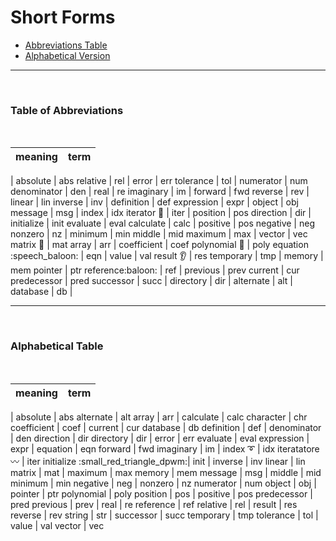 # Short Forms

- [Abbreviations Table](https://github.com/JuliaPraxis/Naming/blob/master/guides/ShortForms.md#table-of-abbreviations)
- [Alphabetical Version](https://github.com/JuliaPraxis/Naming/blob/master/guides/ShortForms.md#alphabetical-table)

-----
&nbsp; &nbsp; 
### Table of Abbreviations
&nbsp; &nbsp;  

meaning|term
-----|-------
|
absolute | abs 
relative | rel 
|
error | err 
tolerance | tol 
|
numerator | num
denominator | den
|
real | re
imaginary | im
|
forward | fwd 
reverse | rev 
|
linear | lin
inverse | inv
|
definition | def
expression | expr
|
object | obj
message | msg
|
index | idx
iterator :small_blue_diamond: | iter 
|
position | pos
direction | dir
|
initialize | init
evaluate | eval
calculate | calc
|
positive | pos
negative | neg
nonzero | nz 
|
minimum | min
middle | mid
maximum | max 
|
vector | vec
matrix :small_red_triangle: | mat 
array | arr 
| 
coefficient | coef
polynomial :paperclip: | poly
equation :speech_baloon: | eqn
|
value | val 
result :ear: | res
temporary | tmp
|
memory | mem
pointer | ptr
reference:baloon: | ref
|
previous | prev
current | cur
predecessor | pred
successor | succ
|
directory | dir
|
alternate | alt
|
database | db
|

-----
&nbsp; &nbsp; 
### Alphabetical Table
&nbsp; &nbsp; 

meaning| term
-----|-------
|
absolute | abs 
alternate | alt
array | arr
|
calculate | calc
character | chr
coefficient | coef
|
current | cur
database | db
definition | def
|
denominator | den
direction | dir
directory | dir
|
error | err
evaluate | eval
expression | expr
|
equation | eqn
forward | fwd
imaginary | im
|
index :curly_loop: | idx
iteratatore :wavy_dash: | iter
initialize :small_red_triangle_dpwm:| init
|
inverse | inv
linear | lin
matrix | mat
|
maximum | max
memory | mem
message | msg
|
middle | mid
minimum | min
negative | neg
|
nonzero | nz
numerator | num
object | obj
|
pointer | ptr
polynomial | poly
position | pos
|
positive | pos
predecessor | pred
previous | prev
|
real | re
reference | ref
relative | rel
|
result | res
reverse | rev
string | str
|
successor | succ
temporary | tmp
tolerance | tol
|
value | val
vector | vec
